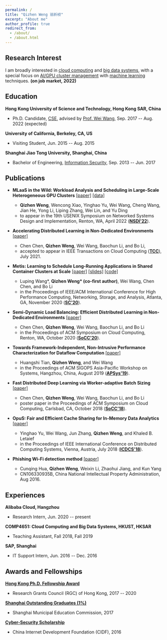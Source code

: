 ```yaml
---
permalink: /
title: "Qizhen Weng 翁祈桢"
excerpt: "About me"
author_profile: true
redirect_from: 
  - /about/
  - /about.html
---
```


## Research Interest
I am broadly interested in <u>cloud computing</u> and <u>big data systems</u>, with a special focus on <u>AI/GPU cluster management</u> with <u>machine learning</u> techniques. **(on job market, 2022)**


## Education
**Hong Kong University of Science and Technology, Hong Kong SAR, China**
- Ph.D. Candidate, [CSE](https://cse.ust.hk/), advised by [Prof. Wei Wang](https://www.cse.ust.hk/~weiwa/), Sep. 2017 -- Aug. 2022 (expected)

**University of California, Berkeley, CA, US**
- Visiting Student, Jun. 2015 -- Aug. 2015

**Shanghai Jiao Tong University, Shanghai, China**
- Bachelor of Engineering, [Information Security](https://infosec.sjtu.edu.cn/), Sep. 2013 -- Jun. 2017


## Publications
- **MLaaS in the Wild: Workload Analysis and Scheduling in Large-Scale Heterogeneous GPU Clusters** [[paper]](https://qzweng.github.io/files/2022NSDI-MLaaS-Weng.pdf) [[data]](https://github.com/alibaba/clusterdata/tree/master/cluster-trace-gpu-v2020)
  - **Qizhen Weng**, Wencong Xiao, Yinghao Yu, Wei Wang, Cheng Wang, Jian He, Yong Li, Liping Zhang, Wei Lin, and Yu Ding
  - to appear in the 19th USENIX Symposium on Networked Systems Design and Implementation, Renton, WA, April 2022 ([**NSDI'22**](https://www.usenix.org/conference/nsdi22/)).

- **Accelerating Distributed Learning in Non-Dedicated Environments** [[paper]](https://ieeexplore.ieee.org/document/9508170)
  - Chen Chen, **Qizhen Weng**, Wei Wang, Baochun Li, and Bo Li,
  - accepted to appear in IEEE Transactions on Cloud Computing ([**TCC**](https://ieeexplore.ieee.org/xpl/RecentIssue.jsp?punumber=6245519)), July 2021.

- **Metis: Learning to Schedule Long-Running Applications in Shared Container Clusters at Scale** [[paper]](https://qzweng.github.io/files/2020SC-Metis-Wang_Weng.pdf) [[slides]](https://qzweng.github.io/files/2020SC-Metis-Wang_Weng-slides.pdf) [[code]](https://github.com/lwangbm/Metis)
  - Luping Wang\*, **Qizhen Weng\* (co-first author)**, Wei Wang, Chen Chen, and Bo Li
  - in the Proceedings of IEEE/ACM International Conference for High Performance Computing, Networking, Storage, and Analysis, Atlanta, GA, November 2020 ([**SC'20**](https://sc20.supercomputing.org/)). 

- **Semi-Dynamic Load Balancing: Efficient Distributed Learning in Non-Dedicated Environments** [[paper]](https://qzweng.github.io/files/2020SoCC-LBBSP-Chen.pdf)
  - Chen Chen, **Qizhen Weng**, Wei Wang, Baochun Li, and Bo Li
  - in the Proceedings of ACM Symposium on Cloud Computing, Renton, WA, October 2020 ([**SoCC'20**](https://acmsocc.github.io/2020/)).

- **Towards Framework-Independent, Non-Intrusive Performance Characterization for Dataflow Computation** [[paper]](https://qzweng.github.io/files/2019ApSys-Perf-Tian.pdf)
  - Huangshi Tian, **Qizhen Weng**, and Wei Wang
  - in the Proceedings of ACM SIGOPS Asia-Pacific Workshop on Systems, Hangzhou, China, August 2019 ([**APSys'19**](https://icsr.zju.edu.cn/apsys2019/)).

- **Fast Distributed Deep Learning via Worker-adaptive Batch Sizing** [[paper]](https://qzweng.github.io/files/2018SoCC-LBBSP-Chen.pdf)
  - Chen Chen, **Qizhen Weng**, Wei Wang, Baochun Li, and Bo Li
  - poster paper in the Proceedings of ACM Symposium on Cloud Computing, Carlsbad, CA, October 2018 ([**SoCC'18**](https://acmsocc.github.io/2018/)).

- **OpuS: Fair and Efficient Cache Sharing for In-Memory Data Analytics** [[paper]](https://qzweng.github.io/files/2018ICDCS-OpuS-Yu.pdf)
  - Yinghao Yu, Wei Wang, Jun Zhang, **Qizhen Weng**, and Khaled B. Letaief
  - in the Proceedings of IEEE International Conference on Distributed Computing Systems, Vienna, Austria, July 2018 ([**ICDCS'18**](https://icdcs2018.ocg.at/)).

- **Phishing Wi-Fi detection method** [[paper]](https://qzweng.github.io/files/2016CNPatent-Phishing-CN106330935B-Hua.pdf)
  - Cunqing Hua, **Qizhen Weng**, Weixin Li, Zhaohui Jiang, and Kun Yang
  - CN106330935B, China National Intellectual Property Administration, Aug 2016.


## Experiences
**Alibaba Cloud, Hangzhou**
- Research Intern, Jun. 2020 -- present

**COMP4651: Cloud Computing and Big Data Systems, HKUST, HKSAR**
- Teaching Assistant, Fall 2018, Fall 2019

**SAP, Shanghai**
- IT Support Intern, Jun. 2016 -- Dec. 2016


## Awards and Fellowships
**[Hong Kong Ph.D. Fellowship Award](https://cerg1.ugc.edu.hk/hkpfs/index.html)**
- Research Grants Council (RGC) of Hong Kong, 2017 -- 2020

**[Shanghai Outstanding Graduates (1%)](http://xsb.seiee.sjtu.edu.cn/xsb/info/12484.htm)**
- Shanghai Municipal Education Commission, 2017

**[Cyber-Security Scholarship](http://www.cidf.net/2016-05/20/c_1118905072.htm)**
- China Internet Development Foundation (CIDF), 2016
